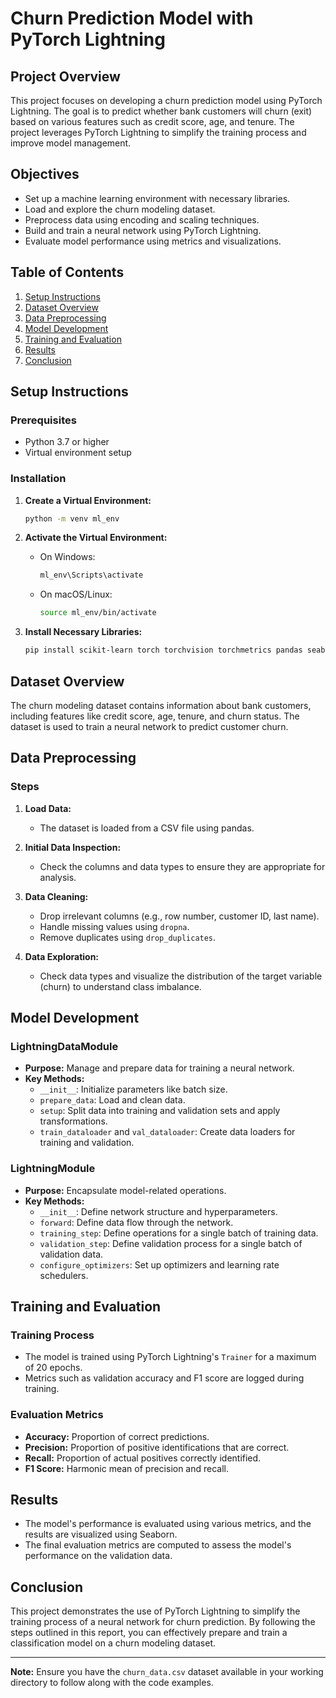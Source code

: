 # Churn Prediction Model with PyTorch Lightning

## Project Overview

This project focuses on developing a churn prediction model using PyTorch Lightning. The goal is to predict whether bank customers will churn (exit) based on various features such as credit score, age, and tenure. The project leverages PyTorch Lightning to simplify the training process and improve model management.

## Objectives

- Set up a machine learning environment with necessary libraries.
- Load and explore the churn modeling dataset.
- Preprocess data using encoding and scaling techniques.
- Build and train a neural network using PyTorch Lightning.
- Evaluate model performance using metrics and visualizations.

## Table of Contents

1. [Setup Instructions](#setup-instructions)
2. [Dataset Overview](#dataset-overview)
3. [Data Preprocessing](#data-preprocessing)
4. [Model Development](#model-development)
5. [Training and Evaluation](#training-and-evaluation)
6. [Results](#results)
7. [Conclusion](#conclusion)

## Setup Instructions

### Prerequisites

- Python 3.7 or higher
- Virtual environment setup

### Installation

1. **Create a Virtual Environment:**
   ```bash
   python -m venv ml_env
   ```

2. **Activate the Virtual Environment:**
   - On Windows:
     ```bash
     ml_env\Scripts\activate
     ```
   - On macOS/Linux:
     ```bash
     source ml_env/bin/activate
     ```

3. **Install Necessary Libraries:**
   ```bash
   pip install scikit-learn torch torchvision torchmetrics pandas seaborn matplotlib pytorch-lightning
   ```

## Dataset Overview

The churn modeling dataset contains information about bank customers, including features like credit score, age, tenure, and churn status. The dataset is used to train a neural network to predict customer churn.

## Data Preprocessing

### Steps

1. **Load Data:**
   - The dataset is loaded from a CSV file using pandas.

2. **Initial Data Inspection:**
   - Check the columns and data types to ensure they are appropriate for analysis.

3. **Data Cleaning:**
   - Drop irrelevant columns (e.g., row number, customer ID, last name).
   - Handle missing values using `dropna`.
   - Remove duplicates using `drop_duplicates`.

4. **Data Exploration:**
   - Check data types and visualize the distribution of the target variable (churn) to understand class imbalance.

## Model Development

### LightningDataModule

- **Purpose:** Manage and prepare data for training a neural network.
- **Key Methods:**
  - `__init__`: Initialize parameters like batch size.
  - `prepare_data`: Load and clean data.
  - `setup`: Split data into training and validation sets and apply transformations.
  - `train_dataloader` and `val_dataloader`: Create data loaders for training and validation.

### LightningModule

- **Purpose:** Encapsulate model-related operations.
- **Key Methods:**
  - `__init__`: Define network structure and hyperparameters.
  - `forward`: Define data flow through the network.
  - `training_step`: Define operations for a single batch of training data.
  - `validation_step`: Define validation process for a single batch of validation data.
  - `configure_optimizers`: Set up optimizers and learning rate schedulers.

## Training and Evaluation

### Training Process

- The model is trained using PyTorch Lightning's `Trainer` for a maximum of 20 epochs.
- Metrics such as validation accuracy and F1 score are logged during training.

### Evaluation Metrics

- **Accuracy:** Proportion of correct predictions.
- **Precision:** Proportion of positive identifications that are correct.
- **Recall:** Proportion of actual positives correctly identified.
- **F1 Score:** Harmonic mean of precision and recall.

## Results

- The model's performance is evaluated using various metrics, and the results are visualized using Seaborn.
- The final evaluation metrics are computed to assess the model's performance on the validation data.

## Conclusion

This project demonstrates the use of PyTorch Lightning to simplify the training process of a neural network for churn prediction. By following the steps outlined in this report, you can effectively prepare and train a classification model on a churn modeling dataset.

---

**Note:** Ensure you have the `churn_data.csv` dataset available in your working directory to follow along with the code examples.
